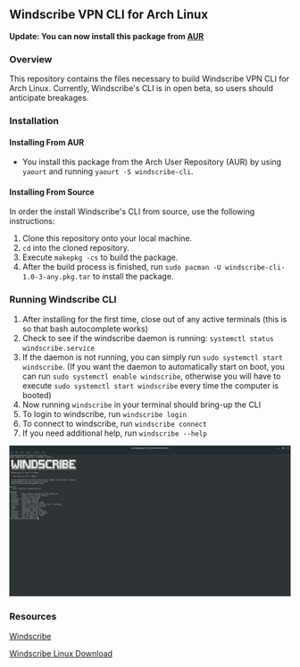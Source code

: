 ## Windscribe VPN CLI for Arch Linux

**Update: You can now install this package from [AUR](https://aur.archlinux.org/packages/windscribe-cli/)**

### Overview
This repository contains the files necessary to build Windscribe VPN CLI for Arch Linux. Currently, Windscribe's CLI is in open beta, so users should anticipate breakages.

### Installation

#### Installing From AUR
- You install this package from the Arch User Repository (AUR) by using `yaourt` and running `yaourt -S windscribe-cli`.

#### Installing From Source
In order the install Windscribe's CLI from source, use the following instructions:

1. Clone this repository onto your local machine.
2. `cd` into the cloned repository.
3. Execute `makepkg -cs` to build the package.
4. After the build process is finished, run `sudo pacman -U windscribe-cli-1.0-3-any.pkg.tar` to install the 
package.

### Running Windscribe CLI
1. After installing for the first time, close out of any active terminals (this is so that bash autocomplete works)
2. Check to see if the windscribe daemon is running: `systemctl status windscribe.service`
3. If the daemon is not running, you can simply run `sudo systemctl start windscribe`. (If you want the daemon to automatically start on boot, you can run `sudo systemctl enable windscribe`, otherwise you will have to execute `sudo systemctl start windscribe` every time the computer is booted)
4. Now running `windscribe` in your terminal should bring-up the CLI
5. To login to windscribe, run `windscribe login`
6. To connect to windscribe, run `windscribe connect`
7. If you need additional help, run `windscribe --help`

![Terminal](images/ready.png)

### Resources
[Windscribe](https://windscribe.com/)

[Windscribe Linux Download](https://windscribe.com/guides/linux)
